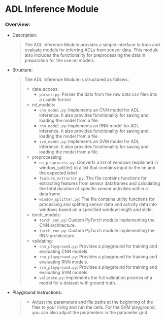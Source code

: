 # ADL Inference Module

### Overview:

- Description:
    > The ADL Inference Module provides a simple interface to train and evaluate models for inferring ADLs from sensor data. This module also includes the functionality for preprocessing the data in preparation for the use on models.
- Structure: 
    > The ADL Inference Module is structured as follows:  
  > - data_access:
  >   - ```parser.py```: Parses the data from the raw data csv files into a usable format
  > - ml_models:
  >   - ```cnn_model.py```: Implements an CNN model for ADL inference. It also provides functionality for saving and loading the model from a file.
  >   - ```rnn_model.py```: Implements an RNN model for ADL inference. It also provides functionality for saving and loading the model from a file.
  >   - ```svm_model.py```: Implements an SVM model for ADL inference. It also provides functionality for saving and loading the model from a file.
  > - preprocessing:
  >   - ```nn_preprocess.py```: Converts a list of windows (explained in window_splitter) to a list that contains input to the nn and the expected label
  >   - ```feature_extractor.py```: The file contains functions for extracting features from sensor dataframes and calculating the total duration of specific sensor activities within a dataframe.
  >   - ```window_splitter.py```: The file contains utility functions for processing and splitting sensor data and activity data into windows based on a specified window length and slide.
  > - torch_models:
  >   - ```torch_cnn.py```: Custom PyTorch module implementing the CNN architecture.
  >   - ```torch_rnn.py```: Custom PyTorch module implementing the RNN architecture.
  > - validating:
  >   - ```cnn_playground.py```: Provides a playground for training and evaluating CNN models.
  >   - ```rnn_playground.py```: Provides a playground for training and evaluating RNN models.
  >   - ```svm_playground.py```: Provides a playground for training and evaluating SVM models.
  >   - ```validate.py```: Implements the full validation process of a model for a dataset with ground truth.
- Playground Instructions:
  > - Adjust the parameters and file paths at the beginning of the files to your liking and run the cells. For the SVM playground, you can also adjust the parameters in the parameter grid.